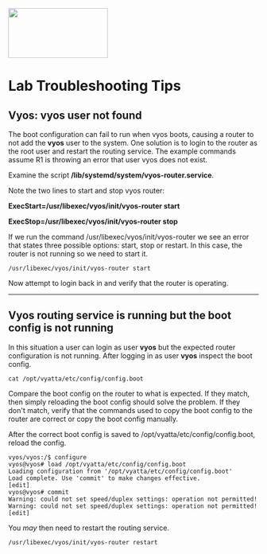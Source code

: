 <img src="https://www.tamusa.edu/brandguide/jpeglogos/tamusa_final_logo_bw1.jpg" width="200" height="100"> 

# Lab Troubleshooting Tips

## Vyos: vyos user not found
The boot configuration can fail to run when vyos boots, causing a router to not add the **vyos** user to the system. One solution is to login to the router as the root user and restart the routing service. The example commands assume R1 is throwing an error that user vyos does not exist.

Examine the script **/lib/systemd/system/vyos-router.service**. 

Note the two lines to start and stop vyos router:

  **ExecStart=/usr/libexec/vyos/init/vyos-router start**
  
  **ExecStop=/usr/libexec/vyos/init/vyos-router stop**
  
If we run the command /usr/libexec/vyos/init/vyos-router we see an error that states three possible options: start, stop or restart. In this case, the router is not running so we need to start it.

```
/usr/libexec/vyos/init/vyos-router start
```

Now attempt to login back in and verify that the router is operating.

---
## **Vyos routing service is running but the boot config is not running**
In this situation a user can login as user **vyos** but the expected router configuration is not running. After logging in as user **vyos** inspect the boot config.
```
cat /opt/vyatta/etc/config/config.boot
```
Compare the boot config on the router to what is expected. If they match, then simply reloading the boot config should solve the problem. If they don't match, verify that the commands used to copy the boot config to the router are correct or copy the boot config manually.

After the correct boot config is saved to /opt/vyatta/etc/config/config.boot, reload the config.

```
vyos/vyos:/$ configure
vyos@vyos# load /opt/vyatta/etc/config/config.boot
Loading configuration from '/opt/vyatta/etc/config/config.boot'
Load complete. Use 'commit' to make changes effective.
[edit]
vyos@vyos# commit
Warning: could not set speed/duplex settings: operation not permitted!
Warning: could not set speed/duplex settings: operation not permitted!
[edit]
```

You _may_ then need to restart the routing service.
```
/usr/libexec/vyos/init/vyos-router restart
```
